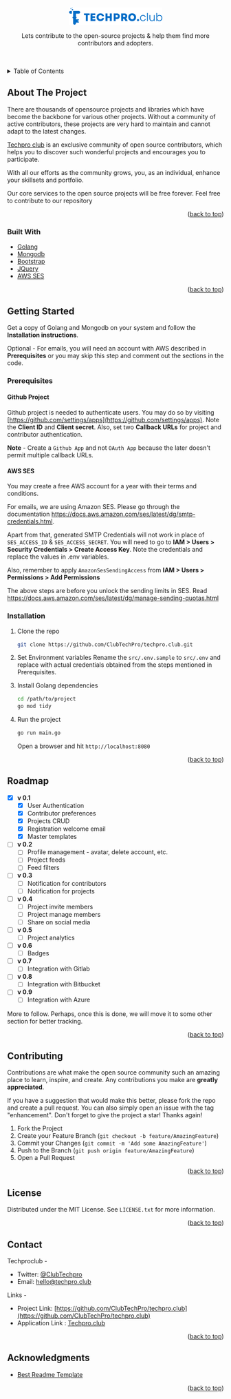 <div id="top"></div>

<!-- PROJECT LOGO -->
<br />
<div align="center">
  <a href="https://github.com/github_username/repo_name">
    <img src="https://github.com/ClubTechPro/techpro.club/blob/master/assets/logos/techpro-club-logo-blue.png" alt="Logo" >
  </a>

  <p align="center">
    Lets contribute to the open-source projects & help them find more contributors and adopters.
    <br />
    <br />
    <br />
    
  </p>
</div>

<!-- TABLE OF CONTENTS -->
<details>
  <summary>Table of Contents</summary>
  <ol>
    <li>
      <a href="#about-the-project">About The Project</a>
      <ul>
        <li><a href="#built-with">Built With</a></li>
      </ul>
    </li>
    <li>
      <a href="#getting-started">Getting Started</a>
      <ul>
        <li><a href="#prerequisites">Prerequisites</a></li>
        <li><a href="#installation">Installation</a></li>
      </ul>
    </li>
    <li><a href="#roadmap">Roadmap</a></li>
    <li><a href="#contributing">Contributing</a></li>
    <li><a href="#license">License</a></li>
    <li><a href="#contact">Contact</a></li>
    <li><a href="#acknowledgments">Acknowledgments</a></li>
  </ol>
</details>

<!-- ABOUT THE PROJECT -->

## About The Project

There are thousands of opensource projects and libraries which have become the backbone for various other projects. Without a community of active contributors, these projects are very hard to maintain and cannot adapt to the latest changes.

<a href="https://techpro.club">Techpro club</a> is an exclusive community of open source contributors, which helps you to discover such wonderful projects and encourages you to participate.

With all our efforts as the community grows, you, as an individual, enhance your skillsets and portfolio.

Our core services to the open source projects will be free forever. Feel free to contribute to our repository

<p align="right">(<a href="#top">back to top</a>)</p>

### Built With

-   [Golang](https://go.dev/)
-   [Mongodb](https://www.mongodb.com/)
-   [Bootstrap](https://getbootstrap.com)
-   [JQuery](https://jquery.com)
-   [AWS SES](https://aws.amazon.com/ses/)

<p align="right">(<a href="#top">back to top</a>)</p>

<!-- GETTING STARTED -->

## Getting Started

Get a copy of Golang and Mongodb on your system and follow the **Installation instructions**.

Optional - For emails, you will need an account with AWS described in **Prerequisites** or you may skip this step and comment out the sections in the code.

### Prerequisites

#### Github Project

Github project is needed to authenticate users. You may do so by visiting [https://github.com/settings/apps](https://github.com/settings/apps). Note the **Client ID** and **Client secret**. Also, set two **Callback URLs** for project and contributor authentication.

**Note** - Create a `Github App` and not `OAuth App` because the later doesn't permit multiple callback URLs.

#### AWS SES

You may create a free AWS account for a year with their terms and conditions.

For emails, we are using Amazon SES. Please go through the documentation https://docs.aws.amazon.com/ses/latest/dg/smtp-credentials.html.

Apart from that, generated SMTP Credentials will not work in place of `SES_ACCESS_ID` & `SES_ACCESS_SECRET`. You will need to go to **IAM > Users > Security Credentials > Create Access Key**. Note the credentials and replace the values in .env variables.

Also, remember to apply `AmazonSesSendingAccess` from **IAM > Users > Permissions > Add Permissions**

The above steps are before you unlock the sending limits in SES. Read https://docs.aws.amazon.com/ses/latest/dg/manage-sending-quotas.html

### Installation

1. Clone the repo
    ```sh
    git clone https://github.com/ClubTechPro/techpro.club.git
    ```
2. Set Environment variables
   Rename the `src/.env.sample` to `src/.env` and replace with actual credentials obtained from the steps mentioned in Prerequisites.

3. Install Golang dependencies
    ```sh
    cd /path/to/project
    go mod tidy
    ```
4. Run the project
    ```sh
    go run main.go
    ```
    Open a browser and hit `http://localhost:8080`

<p align="right">(<a href="#top">back to top</a>)</p>

<!-- USAGE EXAMPLES -->

<!-- ROADMAP -->

## Roadmap

-   [x] **v 0.1**
    -   [x] User Authentication
    -   [x] Contributor preferences
    -   [x] Projects CRUD
    -   [x] Registration welcome email
    -   [x] Master templates
-   [ ] **v 0.2**
    -   [ ] Profile management - avatar, delete account, etc.
    -   [ ] Project feeds
    -   [ ] Feed filters
-   [ ] **v 0.3**
    -   [ ] Notification for contributors
    -   [ ] Notification for projects
-   [ ] **v 0.4**
    -   [ ] Project invite members
    -   [ ] Project manage members
    -   [ ] Share on social media
-   [ ] **v 0.5**
    -   [ ] Project analytics
-   [ ] **v 0.6**
    -   [ ] Badges
-   [ ] **v 0.7**
    -   [ ] Integration with Gitlab
-   [ ] **v 0.8**
    -   [ ] Integration with Bitbucket
-   [ ] **v 0.9**
    -   [ ] Integration with Azure

More to follow. Perhaps, once this is done, we will move it to some other section for better tracking.

<p align="right">(<a href="#top">back to top</a>)</p>

<!-- CONTRIBUTING -->

## Contributing

Contributions are what make the open source community such an amazing place to learn, inspire, and create. Any contributions you make are **greatly appreciated**.

If you have a suggestion that would make this better, please fork the repo and create a pull request. You can also simply open an issue with the tag "enhancement".
Don't forget to give the project a star! Thanks again!

1. Fork the Project
2. Create your Feature Branch (`git checkout -b feature/AmazingFeature`)
3. Commit your Changes (`git commit -m 'Add some AmazingFeature'`)
4. Push to the Branch (`git push origin feature/AmazingFeature`)
5. Open a Pull Request

<p align="right">(<a href="#top">back to top</a>)</p>

<!-- LICENSE -->

## License

Distributed under the MIT License. See `LICENSE.txt` for more information.

<p align="right">(<a href="#top">back to top</a>)</p>

<!-- CONTACT -->

## Contact

Techproclub -

-   Twitter: [@ClubTechpro](https://twitter.com/ClubTechpro)
-   Email: hello@techpro.club

Links -

-   Project Link: [https://github.com/ClubTechPro/techpro.club](https://github.com/ClubTechPro/techpro.club)
-   Application Link : [Techpro.club](https://techpro.club)

<p align="right">(<a href="#top">back to top</a>)</p>

<!-- ACKNOWLEDGMENTS -->

## Acknowledgments

-   [Best Readme Template](https://github.com/othneildrew/Best-README-Template)

<p align="right">(<a href="#top">back to top</a>)</p>
